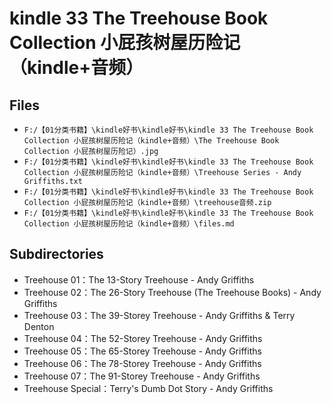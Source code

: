 # kindle 33 The Treehouse Book Collection 小屁孩树屋历险记（kindle+音频）

## Files

- `F:/【01分类书籍】\kindle好书\kindle好书\kindle 33 The Treehouse Book Collection 小屁孩树屋历险记（kindle+音频）\The Treehouse Book Collection 小屁孩树屋历险记）.jpg`
- `F:/【01分类书籍】\kindle好书\kindle好书\kindle 33 The Treehouse Book Collection 小屁孩树屋历险记（kindle+音频）\Treehouse Series - Andy Griffiths.txt`
- `F:/【01分类书籍】\kindle好书\kindle好书\kindle 33 The Treehouse Book Collection 小屁孩树屋历险记（kindle+音频）\treehouse音频.zip`
- `F:/【01分类书籍】\kindle好书\kindle好书\kindle 33 The Treehouse Book Collection 小屁孩树屋历险记（kindle+音频）\files.md`

## Subdirectories

- Treehouse 01：The 13-Story Treehouse - Andy Griffiths
- Treehouse 02：The 26-Story Treehouse (The Treehouse Books) - Andy Griffiths
- Treehouse 03：The 39-Storey Treehouse - Andy Griffiths & Terry Denton
- Treehouse 04：The 52-Storey Treehouse - Andy Griffiths
- Treehouse 05：The 65-Storey Treehouse - Andy Griffiths
- Treehouse 06：The 78-Storey Treehouse - Andy Griffiths
- Treehouse 07：The 91-Storey Treehouse - Andy Griffiths
- Treehouse Special：Terry's Dumb Dot Story - Andy Griffiths
